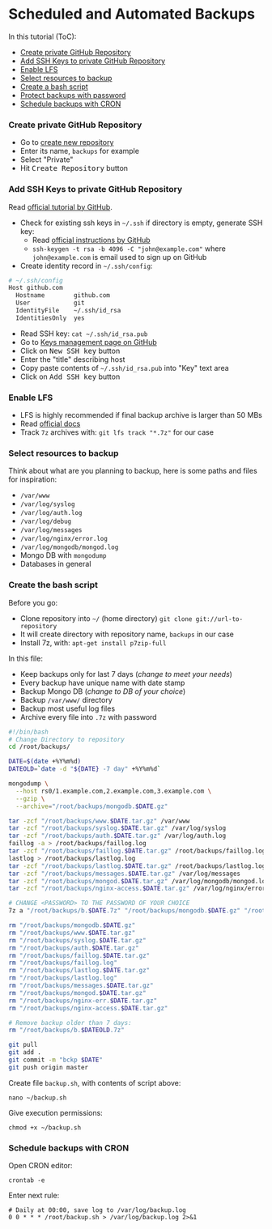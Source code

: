 Scheduled and Automated Backups
======

In this tutorial (ToC):
 - [Create private GitHub Repository]()
 - [Add SSH Keys to private GitHub Repository]()
 - [Enable LFS]()
 - [Select resources to backup]()
 - [Create a bash script]()
 - [Protect backups with password]()
 - [Schedule backups with CRON]()

### Create private GitHub Repository
 - Go to [create new repository](https://github.com/new)
 - Enter its name, `backups` for example
 - Select "Private"
 - Hit <kbd>Create Repository</kbd> button

### Add SSH Keys to private GitHub Repository
Read [official tutorial by GitHub](https://help.github.com/articles/adding-a-new-ssh-key-to-your-github-account/).

 - Check for existing ssh keys in `~/.ssh` if directory is empty, generate SSH key:
     * Read [official instructions by GitHub](https://help.github.com/articles/generating-a-new-ssh-key-and-adding-it-to-the-ssh-agent/#platform-linux)
     * `ssh-keygen -t rsa -b 4096 -C "john@example.com"` where `john@example.com` is email used to sign up on GitHub
 - Create identity record in `~/.ssh/config`:
```bash
# ~/.ssh/config
Host github.com
  Hostname        github.com
  User            git
  IdentityFile    ~/.ssh/id_rsa
  IdentitiesOnly  yes
```
 - Read SSH key: `cat ~/.ssh/id_rsa.pub`
 - Go to [Keys management page on GitHub](https://github.com/settings/keys)
 - Click on <kbd>New SSH key</kbd> button
 - Enter the "title" describing host
 - Copy paste contents of `~/.ssh/id_rsa.pub` into "Key" text area
 - Click on <kbd>Add SSH key</kbd> button

### Enable LFS
 - LFS is highly recommended if final backup archive is larger than 50 MBs
 - Read [official docs](https://help.github.com/articles/configuring-git-large-file-storage/)
 - Track `7z` archives with: `git lfs track "*.7z"` for our case

### Select resources to backup
Think about what are you planning to backup, here is some paths and files for inspiration:
 - `/var/www`
 - `/var/log/syslog`
 - `/var/log/auth.log`
 - `/var/log/debug`
 - `/var/log/messages`
 - `/var/log/nginx/error.log`
 - `/var/log/mongodb/mongod.log`
 - Mongo DB with `mongodump`
 - Databases in general

### Create the bash script
Before you go:

 - Clone repository into `~/` (home directory) `git clone git://url-to-repository`
 - It will create directory with repository name, `backups` in our case
 - Install 7z, with: `apt-get install p7zip-full`

In this file:

 - Keep backups only for last 7 days (*change to meet your needs*)
 - Every backup have unique name with date stamp
 - Backup Mongo DB (*change to DB of your choice*)
 - Backup `/var/www/` directory
 - Backup most useful log files
 - Archive every file into `.7z` with password

```bash
#!/bin/bash
# Change Directory to repository
cd /root/backups/

DATE=$(date +%Y%m%d)
DATEOLD=`date -d "${DATE} -7 day" +%Y%m%d`

mongodump \
  --host rs0/1.example.com,2.example.com,3.example.com \
  --gzip \
  --archive="/root/backups/mongodb.$DATE.gz"

tar -zcf "/root/backups/www.$DATE.tar.gz" /var/www
tar -zcf "/root/backups/syslog.$DATE.tar.gz" /var/log/syslog
tar -zcf "/root/backups/auth.$DATE.tar.gz" /var/log/auth.log
faillog -a > /root/backups/faillog.log
tar -zcf "/root/backups/faillog.$DATE.tar.gz" /root/backups/faillog.log
lastlog > /root/backups/lastlog.log
tar -zcf "/root/backups/lastlog.$DATE.tar.gz" /root/backups/lastlog.log
tar -zcf "/root/backups/messages.$DATE.tar.gz" /var/log/messages
tar -zcf "/root/backups/mongod.$DATE.tar.gz" /var/log/mongodb/mongod.log
tar -zcf "/root/backups/nginx-access.$DATE.tar.gz" /var/log/nginx/error.log

# CHANGE <PASSWORD> TO THE PASSWORD OF YOUR CHOICE
7z a "/root/backups/b.$DATE.7z" "/root/backups/mongodb.$DATE.gz" "/root/backups/www.$DATE.tar.gz" "/root/backups/syslog.$DATE.tar.gz" "/root/backups/auth.$DATE.tar.gz" "/root/backups/faillog.$DATE.tar.gz" "/root/backups/lastlog.$DATE.tar.gz" "/root/backups/messages.$DATE.tar.gz" "/root/backups/mongod.$DATE.tar.gz" "/root/backups/nginx-err.$DATE.tar.gz" "/root/backups/nginx-access.$DATE.tar.gz" -<PASSWORD>

rm "/root/backups/mongodb.$DATE.gz"
rm "/root/backups/www.$DATE.tar.gz"
rm "/root/backups/syslog.$DATE.tar.gz"
rm "/root/backups/auth.$DATE.tar.gz"
rm "/root/backups/faillog.$DATE.tar.gz"
rm "/root/backups/faillog.log"
rm "/root/backups/lastlog.$DATE.tar.gz"
rm "/root/backups/lastlog.log"
rm "/root/backups/messages.$DATE.tar.gz"
rm "/root/backups/mongod.$DATE.tar.gz"
rm "/root/backups/nginx-err.$DATE.tar.gz"
rm "/root/backups/nginx-access.$DATE.tar.gz"

# Remove backup older than 7 days:
rm "/root/backups/b.$DATEOLD.7z"

git pull
git add .
git commit -m "bckp $DATE"
git push origin master
```

Create file `backup.sh`, with contents of script above:
```shell
nano ~/backup.sh
```

Give execution permissions:
```shell
chmod +x ~/backup.sh
```

### Schedule backups with CRON
Open CRON editor:
```shell
crontab -e
```

Enter next rule:
```crontab
# Daily at 00:00, save log to /var/log/backup.log
0 0 * * * /root/backup.sh > /var/log/backup.log 2>&1
```